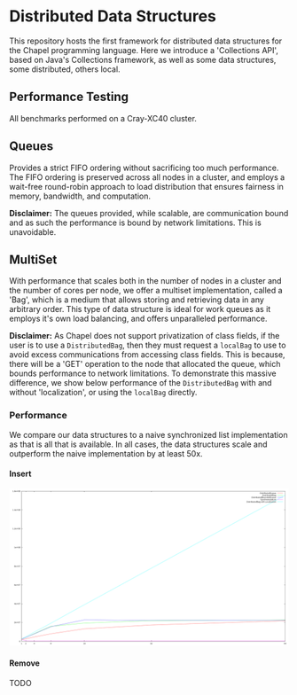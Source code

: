 # Distributed Data Structures

This repository hosts the first framework for distributed data structures for the
Chapel programming language. Here we introduce a 'Collections API', based on Java's
Collections framework, as well as some data structures, some distributed, others
local.

## Performance Testing

All benchmarks performed on a Cray-XC40 cluster.

## Queues

Provides a strict FIFO ordering without sacrificing too much performance. The FIFO ordering
is preserved across all nodes in a cluster, and employs a wait-free round-robin approach
to load distribution that ensures fairness in memory, bandwidth, and computation.

**Disclaimer:** The queues provided, while scalable, are communication bound and
as such the performance is bound by network limitations. This is unavoidable.

## MultiSet

With performance that scales both in the number of nodes in a cluster and the
number of cores per node, we offer a multiset implementation, called a 'Bag',
which is a medium that allows storing and retrieving data in any arbitrary order.
This type of data structure is ideal for work queues as it employs it's own load
balancing, and offers unparalleled performance.

**Disclaimer:** As Chapel does not support privatization of class fields, if the
user is to use a `DistributedBag`, then they must request a `localBag` to use to
avoid excess communications from accessing class fields. This is because, there will be a 'GET' operation to the node that allocated the queue, which bounds
performance to network limitations. To demonstrate this massive difference, we
show below performance of the `DistributedBag` with and without 'localization',
or using the `localBag` directly.

### Performance

We compare our data structures to a naive synchronized list implementation
as that is all that is available. In all cases, the data structures scale and
outperform the naive implementation by at least 50x.

#### Insert

![](Results/Collections_Add.png)

#### Remove

TODO
